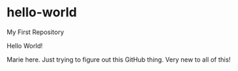 # hello-world
My First Repository

Hello World!

Marie here. Just trying to figure out this GitHub thing. Very new to all of this!
